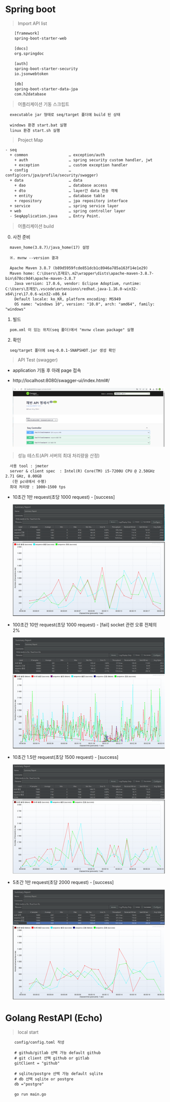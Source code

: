 # Spring boot 

> Import API list

```
    [framework]
    spring-boot-starter-web
    
    [docs]
    org.springdoc

    [auth]
    spring-boot-starter-security
    io.jsonwebtoken

    [db]
    spring-boot-starter-data-jpa
    com.h2database
```

> 어플리케이션 기동 스크립트
```
  executable jar 형태로 seq/target 폴더에 build 된 상태
  
  windows 환경 start.bat 실행
  linux 환경 start.sh 실행
```

> Project Map

```
- seq
  + common                  … exception/auth 
    + auth                  … spring security custom handler, jwt
    + exception             … custom exception handler 
  + config                  … config(cors/jpa/profile/security/swagger)
  + data                    … data
    + dao                   … database access
    + dto                   … layer간 data 전송 객체 
    + entity                … database table
    + repository            … jpa repository interface 
  + service                 … spring service layer
  + web                     … spring controller layer
  - SeqApplication.java     … Entry Point.
  ```

> 어플리케이션 build

  0. 사전 준비 
  ```
    maven_home(3.8.7)/java_home(17) 설정

    ※. mvnw --version 결과

    Apache Maven 3.8.7 (b89d5959fcde851dcb1c8946a785a163f14e1e29)
    Maven home: C:\Users\조재모\.m2\wrapper\dists\apache-maven-3.8.7-bin\678cc9d4\apache-maven-3.8.7
      Java version: 17.0.6, vendor: Eclipse Adoptium, runtime: C:\Users\조재모\.vscode\extensions\redhat.java-1.16.0-win32-x64\jre\17.0.6-win32-x86_64
      Default locale: ko_KR, platform encoding: MS949
      OS name: "windows 10", version: "10.0", arch: "amd64", family: "windows"
  ```
  
  1. 빌드 

  ```
    pom.xml 이 있는 위치(seq 폴더)에서 "mvnw clean package" 실행 
  ```

  2. 확인
  ```    
    seq/target 폴더에 seq-0.0.1-SNAPSHOT.jar 생성 확인 
  ```


> API Test (swagger)

 - application 기동 후 아래 page 접속 
 - http://localhost:8080/swagger-ui/index.html#/ 

    ![default](image/swagger_main.PNG)


> 성능 테스트(API 서버의 최대 처리량을 산정)

```
  사용 tool : jmeter 
  server & client spec  : Intel(R) Core(TM) i5-7200U CPU @ 2.50GHz 2.71 GHz, 8.00GB
   (한 pc내에서 수행)
  최대 처리량 : 1000~1500 tps         
```

- 10초간 1만 request(초당 1000 request) - [success]

  ![default](image/1만user10초.PNG)
  ![default](image/1만user10초_graph.PNG)

- 100초간 10만 request(초당 1000 request) -  [fail] socket 관련 오류 전체의 2%

  ![default](image/10만user100초.PNG)
  ![default](image/10만user100초_graph.PNG)

- 10초간 1.5만 request(초당 1500 request) - [success]

  ![default](image/1.5만user10초.PNG)
  ![default](image/1.5만user10초_graph.PNG)  


- 5초간 1만 request(초당 2000 request) - [success]

  ![default](image/1만user5초.PNG)
  ![default](image/1만user5초_graph.PNG)    


# Golang RestAPI (Echo)



> local start 

```
    config/config.toml 작성
    
    # github/gitlab 선택 가능 default github
    # git client 선택 github or gitlab
    gitClient = "github"
    
    # sqlite/postgre 선택 가능 default sqlite
    # db 선택 sqlite or postgre
    db ="postgre"

    go run main.go
```



   



